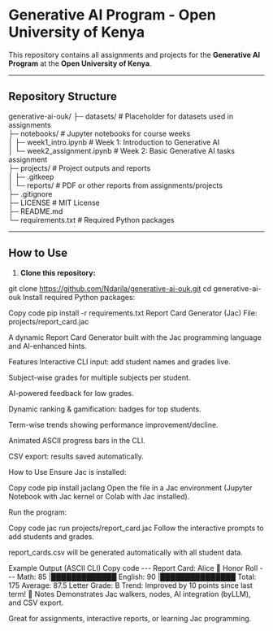 # Generative AI Program - Open University of Kenya

This repository contains all assignments and projects for the **Generative AI Program** at the **Open University of Kenya**.

---

## Repository Structure

generative-ai-ouk/
├─ datasets/ # Placeholder for datasets used in assignments  
├─ notebooks/ # Jupyter notebooks for course weeks  
│  ├─ week1_intro.ipynb # Week 1: Introduction to Generative AI  
│  └─ week2_assignment.ipynb # Week 2: Basic Generative AI tasks assignment  
├─ projects/ # Project outputs and reports  
│  ├─ .gitkeep  
│  └─ reports/ # PDF or other reports from assignments/projects  
├─ .gitignore  
├─ LICENSE # MIT License  
├─ README.md  
└─ requirements.txt # Required Python packages

---

## How to Use

1. **Clone this repository:**

git clone https://github.com/Ndarila/generative-ai-ouk.git
cd generative-ai-ouk
Install required Python packages:

Copy code
pip install -r requirements.txt
Report Card Generator (Jac)
File: projects/report_card.jac

A dynamic Report Card Generator built with the Jac programming language and AI-enhanced hints.

Features
Interactive CLI input: add student names and grades live.

Subject-wise grades for multiple subjects per student.

AI-powered feedback for low grades.

Dynamic ranking & gamification: badges for top students.

Term-wise trends showing performance improvement/decline.

Animated ASCII progress bars in the CLI.

CSV export: results saved automatically.

How to Use
Ensure Jac is installed:

Copy code
pip install jaclang
Open the file in a Jac environment (Jupyter Notebook with Jac kernel or Colab with Jac installed).

Run the program:

Copy code
jac run projects/report_card.jac
Follow the interactive prompts to add students and grades.

report_cards.csv will be generated automatically with all student data.

Example Output (ASCII CLI)
Copy code
--- Report Card: Alice 🏅 Honor Roll ---
Math: 85 |█████████████
English: 90 |███████████████
Total: 175
Average: 87.5
Letter Grade: B
Trend: Improved by 10 points since last term! 🎉
Notes
Demonstrates Jac walkers, nodes, AI integration (byLLM), and CSV export.

Great for assignments, interactive reports, or learning Jac programming.

